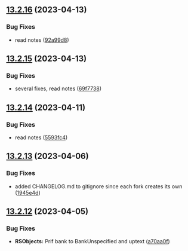 ## [13.2.16](https://github.com/Torwent/WaspLib/compare/v13.2.15...v13.2.16) (2023-04-13)


### Bug Fixes

* read notes ([92a99d8](https://github.com/Torwent/WaspLib/commit/92a99d8cf098f3c22086d893c77968b1d7d140bf))



## [13.2.15](https://github.com/Torwent/WaspLib/compare/v13.2.14...v13.2.15) (2023-04-13)


### Bug Fixes

* several fixes, read notes ([69f7738](https://github.com/Torwent/WaspLib/commit/69f7738cb01f2184d2124e5b6ccd2e14e57dcf4c))



## [13.2.14](https://github.com/Torwent/WaspLib/compare/v13.2.13...v13.2.14) (2023-04-11)


### Bug Fixes

* read notes ([5593fc4](https://github.com/Torwent/WaspLib/commit/5593fc4430f1c6e3da7daafe9aa47a1a599ad84f))



## [13.2.13](https://github.com/Torwent/WaspLib/compare/v13.2.12...v13.2.13) (2023-04-06)


### Bug Fixes

* added CHANGELOG.md to gitignore since each fork creates its own ([1945e4d](https://github.com/Torwent/WaspLib/commit/1945e4d86f618826ddf02cfaa85088b8b5023317))



## [13.2.12](https://github.com/Torwent/WaspLib/compare/v13.2.11...v13.2.12) (2023-04-05)


### Bug Fixes

* **RSObjects:** Prif bank to BankUnspecified and uptext  ([a70aa0f](https://github.com/Torwent/WaspLib/commit/a70aa0ff6fbd188b5582e27af9f4e5dca008affa))



